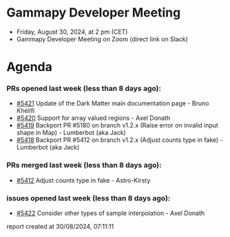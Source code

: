 # Gammapy Developer Meeting 
 * Friday, August 30, 2024, at 2 pm (CET) 
 * Gammapy Developer Meeting on Zoom (direct link on Slack) 
# Agenda

### PRs opened last week (less than 8 days ago): 
* [#5421](https://github.com/gammapy/gammapy/pull/5421) Update of the Dark Matter main documentation page - Bruno Khélifi
* [#5420](https://github.com/gammapy/gammapy/pull/5420) Support for array valued regions - Axel Donath
* [#5419](https://github.com/gammapy/gammapy/pull/5419) Backport PR #5180 on branch v1.2.x (Raise error on invalid input shape in Map) - Lumberbot (aka Jack)
* [#5418](https://github.com/gammapy/gammapy/pull/5418) Backport PR #5412 on branch v1.2.x (Adjust counts type in fake) - Lumberbot (aka Jack)

### PRs merged last week (less than 8 days ago): 
* [#5412](https://github.com/gammapy/gammapy/pull/5412) Adjust counts type in fake - Astro-Kirsty

### issues opened last week (less than 8 days ago): 
* [#5422](https://github.com/gammapy/gammapy/issues/5422) Consider other types of sample interpolation  - Axel Donath

 report created at 30/08/2024, 07:11:11